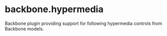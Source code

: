 backbone.hypermedia
===================

Backbone plugin providing support for following hypermedia controls from Backbone models.
